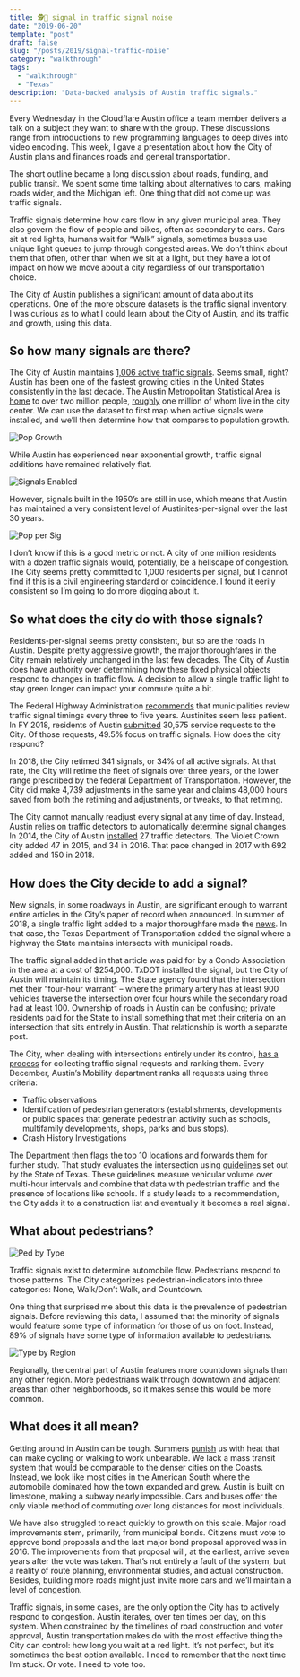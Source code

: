 ```yaml
---
title: 🕵️🚦 signal in traffic signal noise
date: "2019-06-20"
template: "post"
draft: false
slug: "/posts/2019/signal-traffic-noise"
category: "walkthrough"
tags:
  - "walkthrough"
  - "Texas"
description: "Data-backed analysis of Austin traffic signals."
---
```


Every Wednesday in the Cloudflare Austin office a team member delivers a talk on a subject they want to share with the group. These discussions range from introductions to new programming languages to deep dives into video encoding. This week, I gave a presentation about how the City of Austin plans and finances roads and general transportation.

The short outline became a long discussion about roads, funding, and public transit. We spent some time talking about alternatives to cars, making roads wider, and the Michigan left. One thing that did not come up was traffic signals.

Traffic signals determine how cars flow in any given municipal area. They also govern the flow of people and bikes, often as secondary to cars. Cars sit at red lights, humans wait for “Walk” signals, sometimes buses use unique light queues to jump through congested areas. We don’t think about them that often, other than when we sit at a light, but they have a lot of impact on how we move about a city regardless of our transportation choice.

The City of Austin publishes a significant amount of data about its operations. One of the more obscure datasets is the traffic signal inventory. I was curious as to what I could learn about the City of Austin, and its traffic and growth, using this data.

## So how many signals are there?

The City of Austin maintains [1,006 active traffic signals](https://transportation.austintexas.io/ops-overview/). Seems small, right? Austin has been one of the fastest growing cities in the United States consistently in the last decade. The Austin Metropolitan Statistical Area is [home](https://www.austinchamber.com/economic-development/austin-profile/population) to over two million people, [roughly](http://www.austintexas.gov/demographics) one million of whom live in the city center. We can use the dataset to first map when active signals were installed, and we’ll then determine how that compares to population growth.

![Pop Growth](https://imagedelivery.net/BO71HffCLgVKrpfgjL7r7Q/7b4fed15-db16-4db8-a87b-ec3ecff09a00/public)

While Austin has experienced near exponential growth, traffic signal additions have remained relatively flat.

![Signals Enabled](https://imagedelivery.net/BO71HffCLgVKrpfgjL7r7Q/b7e02ba7-e63e-430e-251a-1c0b3594df00/public)

However, signals built in the 1950’s are still in use, which means that Austin has maintained a very consistent level of Austinites-per-signal over the last 30 years.

![Pop per Sig](https://imagedelivery.net/BO71HffCLgVKrpfgjL7r7Q/c11bf828-8cc9-4559-098e-c97a58f2a600/public)

I don’t know if this is a good metric or not. A city of one million residents with a dozen traffic signals would, potentially, be a hellscape of congestion. The City seems pretty committed to 1,000 residents per signal, but I cannot find if this is a civil engineering standard or coincidence. I found it eerily consistent so I’m going to do more digging about it.

## So what does the city do with those signals?

Residents-per-signal seems pretty consistent, but so are the roads in Austin. Despite pretty aggressive growth, the major thoroughfares in the City remain relatively unchanged in the last few decades. The City of Austin does have authority over determining how these fixed physical objects respond to changes in traffic flow. A decision to allow a single traffic light to stay green longer can impact your commute quite a bit.

The Federal Highway Administration [recommends](https://ops.fhwa.dot.gov/publications/fhwahop08024/chapter7.htm#7.1) that municipalities review traffic signal timings every three to five years. Austinites seem less patient. In FY 2018, residents of Austin [submitted](https://www.austinmobilityreport.com/what-we-do-2018) 30,575 service requests to the City. Of those requests, 49.5% focus on traffic signals. How does the city respond?

In 2018, the City retimed 341 signals, or 34% of all active signals. At that rate, the City will retime the fleet of signals over three years, or the lower range prescribed by the federal Department of Transportation. However, the City did make 4,739 adjustments in the same year and claims 48,000 hours saved from both the retiming and adjustments, or tweaks, to that retiming.

The City cannot manually readjust every signal at any time of day. Instead, Austin relies on traffic detectors to automatically determine signal changes. In 2014, the City of Austin [installed](https://data.austintexas.gov/Transportation-and-Mobility/Traffic-Detectors/qpuw-8eeb) 27 traffic detectors. The Violet Crown city added 47 in 2015, and 34 in 2016. That pace changed in 2017 with 692 added and 150 in 2018.

## How does the City decide to add a signal?

New signals, in some roadways in Austin, are significant enough to warrant entire articles in the City’s paper of record when announced. In summer of 2018, a single traffic light added to a major thoroughfare made the [news](https://www.statesman.com/news/20180502/mixed-signals-loop-360-to-add-traffic-light-amid-plans-for-overpasses). In that case, the Texas Department of Transportation added the signal where a highway the State maintains intersects with municipal roads.

The traffic signal added in that article was paid for by a Condo Association in the area at a cost of $254,000. TxDOT installed the signal, but the City of Austin will maintain its timing. The State agency found that the intersection met their “four-hour warrant” – where the primary artery has at least 900 vehicles traverse the intersection over four hours while the secondary road had at least 100. Ownership of roads in Austin can be confusing; private residents paid for the State to install something that met their criteria on an intersection that sits entirely in Austin. That relationship is worth a separate post.

The City, when dealing with intersections entirely under its control, [has a process](https://www.austintexas.gov/trafficsignals) for collecting traffic signal requests and ranking them. Every December, Austin’s Mobility department ranks all requests using three criteria:

* Traffic observations
* Identification of pedestrian generators (establishments, developments or public spaces that generate pedestrian activity such as schools, multifamily developments, shops, parks and bus stops).
* Crash History Investigations

The Department then flags the top 10 locations and forwards them for further study. That study evaluates the intersection using [guidelines](http://ftp.dot.state.tx.us/pub/txdot-info/trf/tmutcd/2011-rev-2/4.pdf) set out by the State of Texas. These guidelines measure vehicular volume over multi-hour intervals and combine that data with pedestrian traffic and the presence of locations like schools. If a study leads to a recommendation, the City adds it to a construction list and eventually it becomes a real signal.

## What about pedestrians?

![Ped by Type](https://imagedelivery.net/BO71HffCLgVKrpfgjL7r7Q/6f327fec-e5e0-48c4-a7a1-9b62ee591700/public)

Traffic signals exist to determine automobile flow. Pedestrians respond to those patterns. The City categorizes pedestrian-indicators into three categories: None, Walk/Don’t Walk, and Countdown.

One thing that surprised me about this data is the prevalence of pedestrian signals. Before reviewing this data, I assumed that the minority of signals would feature some type of information for those of us on foot. Instead, 89% of signals have some type of information available to pedestrians.

![Type by Region](https://imagedelivery.net/BO71HffCLgVKrpfgjL7r7Q/312e28f1-8d75-439e-6a77-183de38e2400/public)

Regionally, the central part of Austin features more countdown signals than any other region. More pedestrians walk through downtown and adjacent areas than other neighborhoods, so it makes sense this would be more common.

## What does it all mean?

Getting around in Austin can be tough. Summers [punish](https://www.statesman.com/news/20180905/austins-summer-of-2018-the-citys-third-hottest-ever-by-the-numbers) us with heat that can make cycling or walking to work unbearable. We lack a mass transit system that would be comparable to the denser cities on the Coasts. Instead, we look like most cities in the American South where the automobile dominated how the town expanded and grew. Austin is built on limestone, making a subway nearly impossible. Cars and buses offer the only viable method of commuting over long distances for most individuals.

We have also struggled to react quickly to growth on this scale. Major road improvements stem, primarily, from municipal bonds. Citizens must vote to approve bond proposals and the last major bond proposal approved was in 2016. The improvements from that proposal will, at the earliest, arrive seven years after the vote was taken. That’s not entirely a fault of the system, but a reality of route planning, environmental studies, and actual construction. Besides, building more roads might just invite more cars and we’ll maintain a level of congestion.

Traffic signals, in some cases, are the only option the City has to actively respond to congestion. Austin iterates, over ten times per day, on this system. When constrained by the timelines of road construction and voter approval, Austin transportation makes do with the most effective thing the City can control: how long you wait at a red light. It’s not perfect, but it’s sometimes the best option available. I need to remember that the next time I’m stuck. Or vote. I need to vote too.
